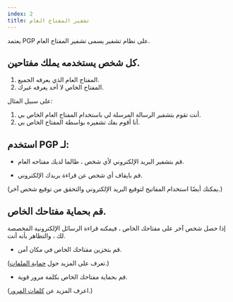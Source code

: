 ```yaml
---
index: 2
title: تشفير المفتاح العام
---
```

يعتمد PGP على نظام تشفير يسمى تشفير المفتاح العام.

## كل شخص يستخدمه يملك مفتاحين.

1.  المفتاح العام الذي يعرفه الجميع.
2.  المفتاح الخاص لا أحد يعرفه غيرك.

على سبيل المثال:

1.  أنت تقوم بتشفير الرسالة المرسلة لي باستخدام المفتاح العام الخاص بي.
2.  أنا أقوم بفك تشفيره بواسطة المفتاح الخاص بي.

## استخدم PGP لـ:

*   قم بتشفير البريد الإلكتروني لأي شخص ، طالما لديك مفتاحه العام.

*   قم بايقاف أي شخص عن قراءة بريدك الإلكتروني.

(يمكنك أيضًا استخدام المفاتيح لتوقيع البريد الإلكتروني والتحقق من توقيع شخص آخر.)

## قم بحماية مفتاحك الخاص.

إذا حصل شخص آخر على مفتاحك الخاص ، فيمكنه قراءة الرسائل الإلكترونية المخصصة لك ، والتظاهر بأنه أنت.

*   قم بتخزين مفتاحك الخاص في مكان آمن.

 (تعرف على المزيد حول [حماية الملفات](umbrella://information/protecting-files).) 

*   قم بحماية مفتاحك الخاص بكلمة مرور قوية.

(اعرف المزيد عن [كلمات المرور](umbrella://information/passwords).)